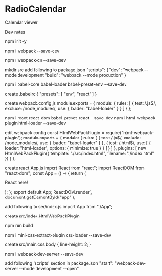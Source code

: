 # RadioCalendar
Calendar viewer

Dev notes

npm init -y

npm i webpack --save-dev

npm i webpack-cli --save-dev

mkdir src
add following to package.json
"scripts": {
  "dev": "webpack --mode development
  "build": "webpack --mode production"
}

npm i babel-core babel-loader babel-preset-env --save-dev

create .babelrc
{
    "presets": [
        "env",
        "react"
    ]
}

create webpack.config.js
module.exports = {
  module: {
    rules: [
      {
        test: /\.js$/,
        exclude: /node_modules/,
        use: {
          loader: "babel-loader"
        }
      }
    ]
  }
};

npm i react react-dom babel-preset-react --save-dev
npm i html-webpack-plugin html-loader --save-dev

edit webpack config
const HtmlWebPackPlugin = require("html-webpack-plugin");
module.exports = {
  module: {
    rules: [
      {
        test: /\.js$/,
        exclude: /node_modules/,
        use: {
          loader: "babel-loader"
        }
      },
      {
        test: /\.html$/,
        use: [
          {
            loader: "html-loader",
            options: { minimize: true }
          }
        ]
      }
    ]
  },
  plugins: [
    new HtmlWebPackPlugin({
      template: "./src/index.html",
      filename: "./index.html"
    })
  ]
};

create react App.js
import React from "react";
import ReactDOM from "react-dom";
const App = () => {
  return (
    <div>
      <p>React here!</p>
    </div>
  );
};
export default App;
ReactDOM.render(<App />, document.getElementById("app"));

add following to ser/index.js
import App from "./App";

create src/index.HtmlWebPackPlugin<!DOCTYPE html>
<html lang="en">
<head>
    <meta charset="utf-8">
    <title>webpack 4 quickstart</title>
</head>
<body>
    <div id="app">
    </div>
</body>
</html>

npm run build

npm i mini-css-extract-plugin css-loader --save-dev

create src/main.css
body {
    line-height: 2;
}

npm i webpack-dev-server --save-dev

add following 'scripts' section in package.json
"start": "webpack-dev-server --mode development --open"
